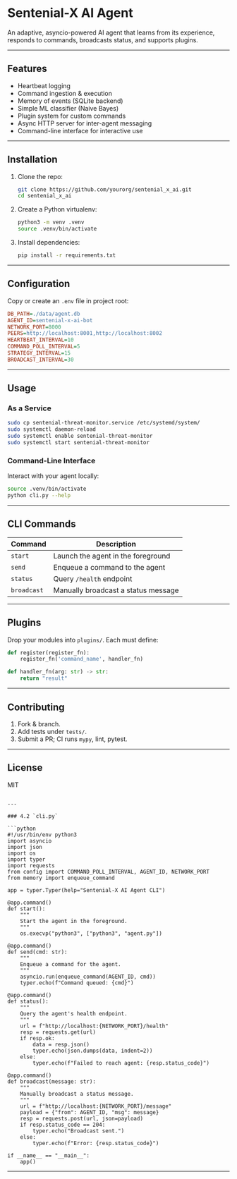 # Sentenial-X AI Agent

An adaptive, asyncio-powered AI agent that learns from its experience,  
responds to commands, broadcasts status, and supports plugins.  

---

## Features

- Heartbeat logging  
- Command ingestion & execution  
- Memory of events (SQLite backend)  
- Simple ML classifier (Naive Bayes)  
- Plugin system for custom commands  
- Async HTTP server for inter-agent messaging  
- Command-line interface for interactive use  

---

## Installation

1. Clone the repo:
   ```bash
   git clone https://github.com/yourorg/sentenial_x_ai.git
   cd sentenial_x_ai
   ```
2. Create a Python virtualenv:
   ```bash
   python3 -m venv .venv
   source .venv/bin/activate
   ```
3. Install dependencies:
   ```bash
   pip install -r requirements.txt
   ```

---

## Configuration

Copy or create an `.env` file in project root:

```ini
DB_PATH=./data/agent.db
AGENT_ID=sentenial-x-ai-bot
NETWORK_PORT=8000
PEERS=http://localhost:8001,http://localhost:8002
HEARTBEAT_INTERVAL=10
COMMAND_POLL_INTERVAL=5
STRATEGY_INTERVAL=15
BROADCAST_INTERVAL=30
```

---

## Usage

### As a Service
```bash
sudo cp sentenial-threat-monitor.service /etc/systemd/system/
sudo systemctl daemon-reload
sudo systemctl enable sentenial-threat-monitor
sudo systemctl start sentenial-threat-monitor
```

### Command-Line Interface
Interact with your agent locally:

```bash
source .venv/bin/activate
python cli.py --help
```

---

## CLI Commands

| Command    | Description                             |
|------------|-----------------------------------------|
| `start`    | Launch the agent in the foreground      |
| `send`     | Enqueue a command to the agent          |
| `status`   | Query `/health` endpoint                |
| `broadcast`| Manually broadcast a status message     |

---

## Plugins

Drop your modules into `plugins/`. Each must define:

```python
def register(register_fn):
    register_fn('command_name', handler_fn)

def handler_fn(arg: str) -> str:
    return "result"
```

---

## Contributing

1. Fork & branch.  
2. Add tests under `tests/`.  
3. Submit a PR; CI runs `mypy`, lint, pytest.  

---

## License

MIT  
```

---

### 4.2 `cli.py`

```python
#!/usr/bin/env python3
import asyncio
import json
import os
import typer
import requests
from config import COMMAND_POLL_INTERVAL, AGENT_ID, NETWORK_PORT
from memory import enqueue_command

app = typer.Typer(help="Sentenial-X AI Agent CLI")

@app.command()
def start():
    """
    Start the agent in the foreground.
    """
    os.execvp("python3", ["python3", "agent.py"])

@app.command()
def send(cmd: str):
    """
    Enqueue a command for the agent.
    """
    asyncio.run(enqueue_command(AGENT_ID, cmd))
    typer.echo(f"Command queued: {cmd}")

@app.command()
def status():
    """
    Query the agent's health endpoint.
    """
    url = f"http://localhost:{NETWORK_PORT}/health"
    resp = requests.get(url)
    if resp.ok:
        data = resp.json()
        typer.echo(json.dumps(data, indent=2))
    else:
        typer.echo(f"Failed to reach agent: {resp.status_code}")

@app.command()
def broadcast(message: str):
    """
    Manually broadcast a status message.
    """
    url = f"http://localhost:{NETWORK_PORT}/message"
    payload = {"from": AGENT_ID, "msg": message}
    resp = requests.post(url, json=payload)
    if resp.status_code == 204:
        typer.echo("Broadcast sent.")
    else:
        typer.echo(f"Error: {resp.status_code}")

if __name__ == "__main__":
    app()
```

---
